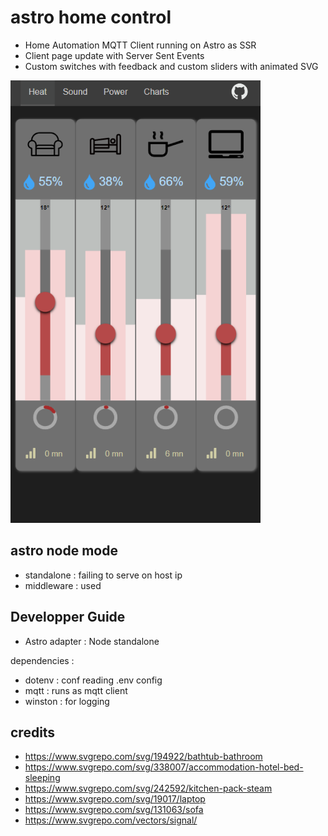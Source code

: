 # astro home control

* Home Automation MQTT Client running on Astro as SSR
* Client page update with Server Sent Events
* Custom switches with feedback and custom sliders with animated SVG

<img src="./media/astro-home-control.png" width="400">

## astro node mode
* standalone : failing to serve on host ip
* middleware : used

## Developper Guide

* Astro adapter : Node standalone

dependencies :
* dotenv : conf reading .env config
* mqtt : runs as mqtt client
* winston : for logging


## credits
- https://www.svgrepo.com/svg/194922/bathtub-bathroom
- https://www.svgrepo.com/svg/338007/accommodation-hotel-bed-sleeping
- https://www.svgrepo.com/svg/242592/kitchen-pack-steam
- https://www.svgrepo.com/svg/19017/laptop
- https://www.svgrepo.com/svg/131063/sofa
- https://www.svgrepo.com/vectors/signal/
